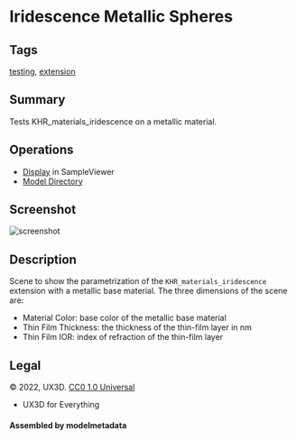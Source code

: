 # Iridescence Metallic Spheres

## Tags

[testing](../../Models-testing.md), [extension](../../Models-extension.md)

## Summary

Tests KHR_materials_iridescence on a metallic material.

## Operations

* [Display](https://github.khronos.org/glTF-Sample-Viewer-Release/?model=https://raw.GithubUserContent.com/KhronosGroup/glTF-Sample-Assets/main/./Models/IridescenceMetallicSpheres/glTF/IridescenceMetallicSpheres.gltf) in SampleViewer
* [Model Directory](./)

## Screenshot

![screenshot](screenshot/screenshot_large.jpg)

## Description

Scene to show the parametrization of the `KHR_materials_iridescence` extension with a metallic base material. The three dimensions of the scene are:

* Material Color: base color of the metallic base material
* Thin Film Thickness: the thickness of the thin-film layer in nm
* Thin Film IOR: index of refraction of the thin-film layer

## Legal

&copy; 2022, UX3D. [CC0 1.0 Universal](https://creativecommons.org/publicdomain/zero/1.0/legalcode)

 - UX3D for Everything

#### Assembled by modelmetadata